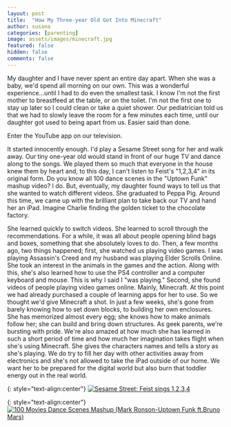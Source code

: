 ```yaml
---
layout: post
title:  "How My Three-year Old Got Into Minecraft"
author: susana
categories: [parenting]
image: assets/images/minecraft.jpg
featured: false
hidden: false
comments: false
---
```


My daughter and I have never spent an entire day apart. When she was a baby, we'd spend all morning on our own. This was a wonderful experience...until I had to do even the smallest task. I know I'm not the first mother to breastfeed at the table, or on the toilet. I'm not the first one to stay up later so I could clean or take a quiet shower. Our pediatrician told us that we had to slowly leave the room for a few minutes each time, until our daughter got used to being apart from us. Easier said than done.

Enter the YouTube app on our television.

It started innocently enough. I'd play a Sesame Street song for her and walk away. Our tiny one-year old would stand in front of our huge TV and dance along to the songs. We played them so much that everyone in the house knew them by heart and, to this day, I can't listen to Feist's "1,2,3,4" in its original form. Do you know all 100 dance scenes in the "Uptown Funk" mashup video? I do. But, eventually, my daughter found ways to tell us that she wanted to watch different videos. She graduated to Peppa Pig. Around this time, we came up with the brilliant plan to take back our TV and hand her an iPad. Imagine Charlie finding the golden ticket to the chocolate factory.

She learned quickly to switch videos. She learned to scroll through the recommendations. For a while, it was all about people opening blind bags and boxes, something that she absolutely loves to do. Then, a few months ago, two things happened; first, she watched us playing video games. I was playing Assassin's Creed and my husband was playing Elder Scrolls Online. She took an interest in the animals in the games and the action. Along with this, she's also learned how to use the PS4 controller and a computer keyboard and mouse. This is why I said I "was playing." Second, she found videos of people playing video games online. Mainly, Minecraft. At this point we had already purchased a couple of learning apps for her to use. So we thought we'd give Minecraft a shot. In just a few weeks, she's gone from barely knowing how to set down blocks, to building her own enclosures. She has memorized almost every egg; she knows how to make animals follow her; she can build and bring down structures. As geek parents, we're bursting with pride. We're also amazed at how much she has learned in such a short period of time and how much her imagination takes flight when she's using Minecraft. She gives the characters names and tells a story as she's playing. We do try to fill her day with other activities away from electronics and she's not allowed to take the iPad outside of our home. We want her to be prepared for the digital world but also burn that toddler energy out in the real world.

{: style="text-align:center"}
[![Sesame Street: Feist sings 1,2,3,4](http://img.youtube.com/vi/fZ9WiuJPnNA/0.jpg)](http://www.youtube.com/watch?v=fZ9WiuJPnNA "Sesame Street: Feist sings 1,2,3,4")

{: style="text-align:center"}
[![100 Movies Dance Scenes Mashup (Mark Ronson-Uptown Funk ft.Bruno Mars)](http://img.youtube.com/vi/EmnSm_d2ll4/0.jpg)](http://www.youtube.com/watch?v=EmnSm_d2ll4 "100 Movies Dance Scenes Mashup (Mark Ronson-Uptown Funk ft.Bruno Mars)")
